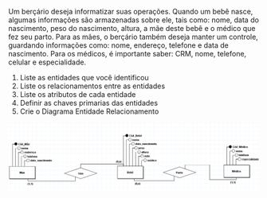 Um berçário deseja informatizar suas operações. 
Quando um bebê nasce, algumas informações são armazenadas sobre ele, tais como: nome, data do nascimento, peso do nascimento, altura, a mãe deste bebê e o médico que fez seu parto.
Para as mães, o berçário também deseja manter um controle, guardando informações como:
nome, endereço, telefone e data de nascimento.
Para os médicos, é importante saber: CRM, nome, telefone, celular e especialidade.


1. Liste as entidades que você identificou
2. Liste os relacionamentos entre as entidades 
3. Liste os atributos de cada entidade
4. Definir as chaves primarias das entidades
5. Crie o Diagrama Entidade Relacionamento

![Alt text](Conceitual_6.png)